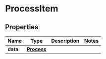 
# ProcessItem

## Properties
Name | Type | Description | Notes
------------ | ------------- | ------------- | -------------
**data** | [**Process**](Process.md) |  | 



